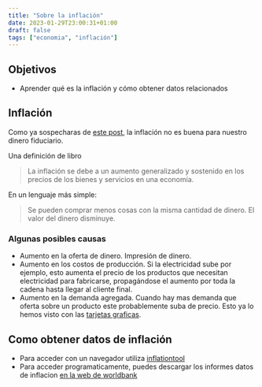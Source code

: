 ```yaml
---
title: "Sobre la inflación"
date: 2023-01-29T23:00:31+01:00
draft: false
tags: ["economia", "inflación"]
---
```


## Objetivos

* Aprender qué es la inflación y cómo obtener datos relacionados

## Inflación

Como ya sospecharas de [este post](https://jesusnoseq.com/en/posts/investment/), la inflación no es buena para nuestro dinero fiduciario.

Una definición de libro
> La inflación se debe a un aumento generalizado y sostenido en los precios de los bienes y servicios en una economía.

En un lenguaje más simple:
> Se pueden comprar menos cosas con la misma cantidad de dinero. El valor del dinero disminuye.

### Algunas posibles causas

* Aumento en la oferta de dinero. Impresión de dinero.
* Aumento en los costos de producción. Si la electricidad sube por ejemplo, esto aumenta el precio de los productos que necesitan electricidad para fabricarse, propagándose el aumento por toda la cadena hasta llegar al cliente final.
* Aumento en la demanda agregada. Cuando hay mas demanda que oferta sobre un producto este probablemente suba de precio. Esto ya lo hemos visto con las [tarjetas graficas](https://www.pcworld.com/article/394292/a-perfect-storm-why-graphics-cards-cost-so-much-now.html).

## Como obtener datos de inflación

* Para acceder con un navegador utiliza [inflationtool](https://www.inflationtool.com/)
* Para acceder programaticamente, puedes descargar los informes datos de inflacion [en la web de worldbank](https://data.worldbank.org/indicator/FP.CPI.TOTL.ZG)

